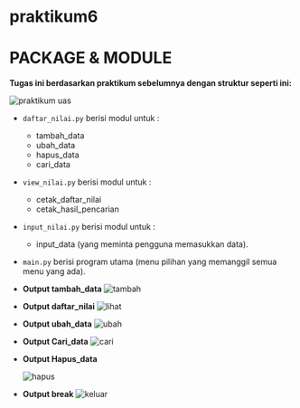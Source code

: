 # praktikum6
# PACKAGE & MODULE
**Tugas ini berdasarkan praktikum sebelumnya dengan struktur seperti ini:**

![praktikum uas](https://user-images.githubusercontent.com/72916741/104219116-44118000-5470-11eb-9f44-c492621ad8f3.png)
 
* ``daftar_nilai.py`` berisi modul untuk  :
    * tambah_data
    * ubah_data
    * hapus_data
    * cari_data 
* ``view_nilai.py`` berisi modul untuk : 
    * cetak_daftar_nilai 
    * cetak_hasil_pencarian
* ``input_nilai.py`` berisi modul untuk :
    * input_data (yang meminta pengguna memasukkan data).
* ``main.py`` berisi program utama (menu pilihan yang memanggil semua menu yang ada).
* **Output tambah_data**
![tambah](https://user-images.githubusercontent.com/72916741/104220009-7374bc80-5471-11eb-8414-4873b05fa928.png)

* **Output daftar_nilai**
![lihat](https://user-images.githubusercontent.com/72916741/104220500-2d6c2880-5472-11eb-98d6-3e09ec86fc7c.png)

* **Output ubah_data**
![ubah](https://user-images.githubusercontent.com/72916741/104220700-76bc7800-5472-11eb-8551-168cae592584.png)

* **Output Cari_data**
![cari](https://user-images.githubusercontent.com/72916741/104221067-fc402800-5472-11eb-8a5b-e1e1ea796b22.png)

* **Output Hapus_data**

  ![hapus](https://user-images.githubusercontent.com/72916741/104221545-999b5c00-5473-11eb-9cf3-6374f2e6ebb9.png)

* **Output break**
![keluar](https://user-images.githubusercontent.com/72916741/104221729-e5e69c00-5473-11eb-952a-92d2eab7c779.png)
